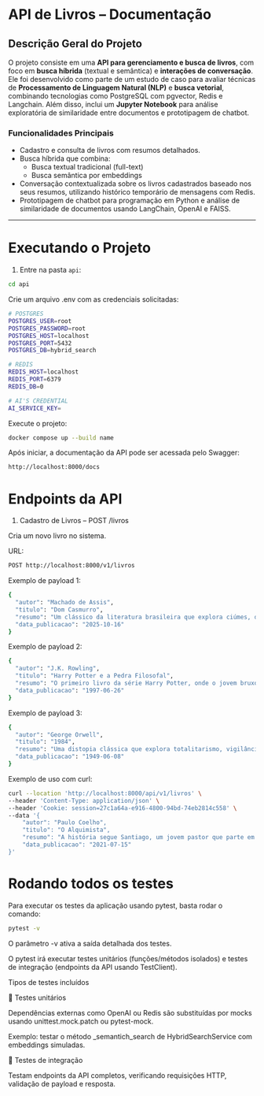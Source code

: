 # API de Livros – Documentação

## Descrição Geral do Projeto

O projeto consiste em uma **API para gerenciamento e busca de livros**, com foco em **busca híbrida** (textual e semântica) e **interações de conversação**. Ele foi desenvolvido como parte de um estudo de caso para avaliar técnicas de **Processamento de Linguagem Natural (NLP)** e **busca vetorial**, combinando tecnologias como PostgreSQL com pgvector, Redis e Langchain. Além disso, inclui um **Jupyter Notebook** para análise exploratória de similaridade entre documentos e prototipagem de chatbot.

### Funcionalidades Principais

- Cadastro e consulta de livros com resumos detalhados.
- Busca híbrida que combina:
  - Busca textual tradicional (full-text)
  - Busca semântica por embeddings
- Conversação contextualizada sobre os livros cadastrados baseado nos seus resumos, utilizando histórico temporário de mensagens com Redis.
- Prototipagem de chatbot para programação em Python e análise de similaridade de documentos usando LangChain, OpenAI e FAISS.

---

# Executando o Projeto

1. Entre na pasta `api`:

```bash
cd api
```

Crie um arquivo .env com as credenciais solicitadas:

```bash
# POSTGRES
POSTGRES_USER=root
POSTGRES_PASSWORD=root
POSTGRES_HOST=localhost
POSTGRES_PORT=5432
POSTGRES_DB=hybrid_search

# REDIS
REDIS_HOST=localhost
REDIS_PORT=6379
REDIS_DB=0

# AI'S CREDENTIAL
AI_SERVICE_KEY=
```

Execute o projeto:

```bash
docker compose up --build name
```

Após iniciar, a documentação da API pode ser acessada pelo Swagger:

```bash
http://localhost:8000/docs
```

# Endpoints da API
1. Cadastro de Livros – POST /livros

Cria um novo livro no sistema.

URL:

```bash
POST http://localhost:8000/v1/livros
```

Exemplo de payload 1:

```bash
{
  "autor": "Machado de Assis",
  "titulo": "Dom Casmurro",
  "resumo": "Um clássico da literatura brasileira que explora ciúmes, dúvida e traição.",
  "data_publicacao": "2025-10-16"
}
```

Exemplo de payload 2:

```bash
{
  "autor": "J.K. Rowling",
  "titulo": "Harry Potter e a Pedra Filosofal",
  "resumo": "O primeiro livro da série Harry Potter, onde o jovem bruxo descobre seus poderes e entra para Hogwarts.",
  "data_publicacao": "1997-06-26"
}
```


Exemplo de payload 3:

```bash
{
  "autor": "George Orwell",
  "titulo": "1984",
  "resumo": "Uma distopia clássica que explora totalitarismo, vigilância e controle social.",
  "data_publicacao": "1949-06-08"
}
```

Exemplo de uso com curl:

```bash
curl --location 'http://localhost:8000/api/v1/livros' \
--header 'Content-Type: application/json' \
--header 'Cookie: session=27c1a64a-e916-4800-94bd-74eb2814c558' \
--data '{
    "autor": "Paulo Coelho",
    "titulo": "O Alquimista",
    "resumo": "A história segue Santiago, um jovem pastor que parte em busca de um tesouro pessoal, atravessando desertos e enfrentando desafios. A obra mistura aventura e filosofia, explorando temas como sonhos, destino, autoconhecimento e a realização do potencial humano.",
    "data_publicacao": "2021-07-15"
}'
```

# Rodando todos os testes

Para executar os testes da aplicação usando pytest, basta rodar o comando:

```bash
pytest -v
```

O parâmetro -v ativa a saída detalhada dos testes.

O pytest irá executar testes unitários (funções/métodos isolados) e testes de integração (endpoints da API usando TestClient).

Tipos de testes incluídos

🔹 Testes unitários

Dependências externas como OpenAI ou Redis são substituídas por mocks usando unittest.mock.patch ou pytest-mock.

Exemplo: testar o método _semantich_search de HybridSearchService com embeddings simuladas.

🔹 Testes de integração

Testam endpoints da API completos, verificando requisições HTTP, validação de payload e resposta.
